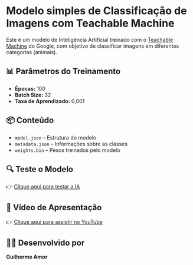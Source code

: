 # Modelo simples de Classificação de Imagens com Teachable Machine

Este é um modelo de Inteligência Artificial treinado com o [Teachable Machine](https://teachablemachine.withgoogle.com/) do Google, com objetivo de classificar imagens em diferentes categorias (animais).

## 📊 Parâmetros do Treinamento

- **Épocas:** 100  
- **Batch Size:** 32  
- **Taxa de Aprendizado:** 0,001  

## 📦 Conteúdo

- `model.json` – Estrutura do modelo  
- `metadata.json` – Informações sobre as classes  
- `weights.bin` – Pesos treinados pelo modelo  

## 🔍 Teste o Modelo

👉 [Clique aqui para testar a IA](https://teachablemachine.withgoogle.com/models/GSFGUlHnh/)

## 🎥 Vídeo de Apresentação

👉 [Clique aqui para assistir no YouTube](https://youtu.be/5VEKH2Gg1Vc)

## 👨‍💻 Desenvolvido por

**Guilherme Amor**
